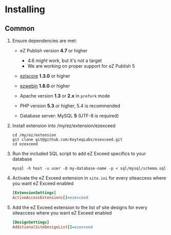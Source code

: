 Installing
==========

## Common
1. Ensure dependencies are met:

    - eZ Publish version **4.7** or higher
        - 4.6 *might* work, but it's not a target
        - We are working on proper support for eZ Publish 5
    - [ezjscore](http://projects.ez.no/ezjscore "ezjscore at eZ Projects") **1.3.0** or higher
    - [ezwebin](https://github.com/ezsystems/ezwebin "ezwebin at GitHub") **1.8.0** or higher  

    - Apache version **1.3** or **2.x** in `prefork` mode
    - PHP version **5.3** or higher, 5.4 is recommended
    - Database server: MySQL **5** (UTF-8 is required)

2. Install extension into /my/ez/extension/ezexceed

    ```
    cd /my/ez/extension
    git clone git@github.com:KeyteqLabs/ezexceed.git
    cd ezexceed
    ```

3. Run the included SQL script to add eZ Exceed specifics to your database
    
    ```
    mysql -h host -u user -D my-database-name -p < sql/mysql/schema.sql
    ```

4. Activate the eZ Exceed extension in `site.ini` for every siteaccess where you want eZ Exceed enabled

    ```ini
    [ExtensionSettings]
    ActiveAccessExtensions[]=ezexceed
    ```

5. Add the eZ Exceed extension to the list of site designs for every siteaccess where you want eZ Exceed enabled

    ```ini
    [DesignSettings]
    AdditionalSiteDesignList[]=ezexceed
    ```
